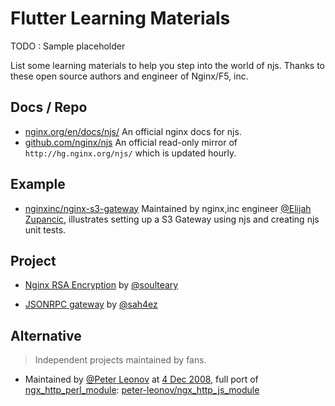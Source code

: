 # Flutter Learning Materials

TODO : Sample placeholder

List some learning materials to help you step into the world of njs. Thanks to these open source authors and engineer of Nginx/F5, inc.

## Docs / Repo

- [nginx.org/en/docs/njs/](https://nginx.org/en/docs/njs/) An official nginx docs for njs.
- [github.com/nginx/njs](https://github.com/nginx/njs) An official read-only mirror of `http://hg.nginx.org/njs/` which is updated hourly.

## Example

- [nginxinc/nginx-s3-gateway](https://github.com/nginxinc/nginx-s3-gateway) Maintained by nginx,inc engineer [@Elijah Zupancic](https://github.com/dekobon), illustrates setting up a S3 Gateway using njs and creating njs unit tests.

## Project

- [Nginx RSA Encryption](https://github.com/soulteary/nginx-rsa-encryption) by [@soulteary](https://github.com/soulteary)

- [JSONRPC gateway](https://github.com/sah4ez/nginx-rpc-gateway) by [@sah4ez](https://github.com/sah4ez)


## Alternative

> Independent projects maintained by  fans.

- Maintained by [@Peter Leonov](https://github.com/peter-leonov) at [4 Dec 2008](https://github.com/peter-leonov/ngx_http_js_module/commit/a5e13174211f26e0b821701c972715ebd8adbb2a), full port of [ngx_http_perl_module](http://nginx.org/en/docs/http/ngx_http_perl_module.html): [peter-leonov/ngx_http_js_module](https://github.com/peter-leonov/ngx_http_js_module)
